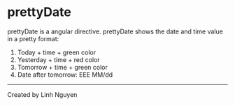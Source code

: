 # prettyDate
prettyDate is a angular directive. prettyDate shows the date and time value in a pretty format:

1. Today + time + green color
2. Yesterday + time + red color
3. Tomorrow + time + green color
4. Date after tomorrow: EEE MM/dd
 

--------------
Created by Linh Nguyen
